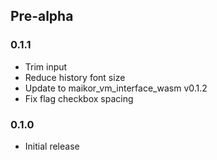 ## Pre-alpha

### 0.1.1

- Trim input
- Reduce history font size
- Update to maikor_vm_interface_wasm v0.1.2
- Fix flag checkbox spacing

### 0.1.0

- Initial release
